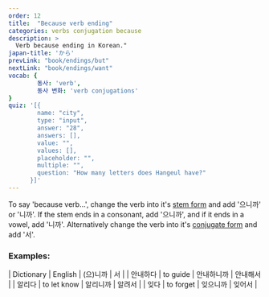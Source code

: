```yaml
---
order: 12
title:  "Because verb ending"
categories: verbs conjugation because
description: >
  Verb because ending in Korean."
japan-title: 'から'
prevLink: "book/endings/but"
nextLink: "book/endings/want"
vocab: {
		동사: 'verb',
		동사 변화: 'verb conjugations'
}
quiz: '[{
        name: "city",
        type: "input",
        answer: "28",
        answers: [],
        value: "",
        values: [],
        placeholder: "",
        multiple: "",
        question: "How many letters does Hangeul have?"
      }]'
---
```


To say 'because verb...', change the verb into it's [stem form]({{site.baseurl}}/book/verbs/stem/)
and add '으니까' or '니까'. If the stem ends in a consonant, add '으니까', and if it ends
in a vowel, add '니까'. Alternatively change the verb into it's [conjugate form]({{site.baseurl}}/book/verbs/conjugate/)
and add '서'.

### Examples:

| Dictionary | English | (으)니까 | 서 |
| 안내하다 | to guide  | 안내하니까 | 안내해서 |
| 알리다 | to let know | 알리니까 | 알려서 |
| 잊다 | to forget | 잊으니까 | 잊어서 |

